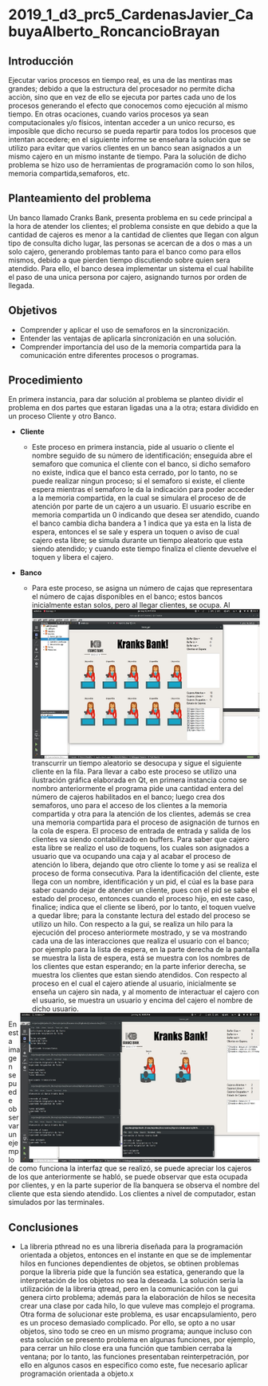 # 2019_1_d3_prc5_CardenasJavier_CabuyaAlberto_RoncancioBrayan
## Introducción
Ejecutar varios procesos en tiempo real, es una de las mentiras mas grandes; debido a que la estructura del procesador no permite dicha acciòn, sino que en vez de ello se ejecuta por partes cada uno de los procesos generando el efecto que conocemos como ejecución al mismo tiempo. En otras ocaciones, cuando varios procesos ya sean computacionales y/o físicos, intentan acceder a un unico recurso, es imposible que dicho recurso se pueda repartir para todos los procesos que intentan accedere; en el siguiente informe se enseñara la solución que se utilizo para evitar que varios clientes en un banco sean asignados a un mismo cajero en un mismo instante de tiempo. Para la solución de dicho  problema se hizo uso de herramientas de programación como lo son hilos, memoria compartida,semaforos, etc.
## Planteamiento del problema
Un banco llamado Cranks Bank, presenta problema en su cede principal a la hora de atender los clientes; el problema consiste en que debido a que la cantidad de cajeros es menor a la cantidad de clientes que llegan con algun tipo de consulta  dicho lugar, las personas se acercan de a dos o mas a un solo cajero, generando problemas tanto para el banco como para ellos mismos, debido a que pierden tiempo discutiendo sobre quien sera atendido. Para ello, el banco desea implementar un sistema el cual habilite el paso de una unica persona por cajero, asignando turnos por orden de llegada.
## Objetivos
- Comprender y aplicar el uso de semaforos en la sincronización.
- Entender las ventajas de aplicarla sincronización en una solución.
- Comprender importancia del uso de la memoria compartida para la comunicación entre diferentes procesos o programas.
## Procedimiento
En primera instancia, para dar solución al problema se planteo dividir el problema en dos partes que estaran ligadas una a la otra; estara dividido en un proceso Cliente y otro Banco.
* **Cliente**
    * Este proceso en primera instancia, pide al usuario o cliente el nombre seguido de su número de identificación; enseguida abre el semaforo que comunica el cliente con el banco, si dicho semaforo no existe, indica que el banco esta cerrado, por lo tanto, no se puede realizar ningun proceso; si el semaforo si existe, el cliente espera mientras el semaforo le da la indicación para poder acceder a la memoria compartida, en la cual se simulara el proceso de de atención por parte de un cajero a un usuario. El usuario escribe en memoria compartida un 0 indicando que desea ser atendido, cuando el banco cambia dicha bandera a 1 indica que ya esta en la lista de espera, entonces el se sale y espera un toquen o aviso de cual cajero esta libre; se simula durante un tiempo aleatorio que esta siendo atendido; y cuando este tiempo finaliza el cliente devuelve el toquen y libera el cajero.



* **Banco**
     * Para este proceso, se asigna un número de cajas que representara el número de cajas disponibles en el banco; estos bancos inicialmente estan solos, pero al llegar clientes, se ocupa. <img align="right" height="300px" src="https://github.com/Mrjarkos/2019_1_d3_prc5_CardenasJavier_CabuyaAlberto_RoncancioBrayan/blob/master/1.png"/> 
     Al transcurrir un tiempo aleatorio se desocupa y sigue el siguiente cliente en la fila. Para llevar a cabo este proceso se utilizo una ilustración gráfica elaborada en Qt, en primera instancia como se nombro anteriormente el programa pide una cantidad entera del número de cajeros habilitados en el banco; luego crea dos semaforos, uno para el acceso de los clientes a la memoria compartida y otra para la atención de los clientes, además se crea una memoria compartida para el proceso de asignación de turnos en la cola de espera. El proceso de entrada de entrada y salida de los clientes va siendo contabilizado en buffers. Para saber que cajero esta libre se realizo el uso de toquens, los cuales son asignados a usuario que va ocupando una caja y al acabar el proceso de atención lo libera, dejando que otro cliente lo tome y asi se realiza el proceso de forma consecutiva. Para la identificación del cliente, este llega con un nombre, identificación y un pid, el cúal es la base para saber cuando dejar de atender un cliente, pues con el pid se sabe el estado del proceso, entonces cuando el proceso hijo, en este caso, finalice; indica que el cliente se liberó, por lo tanto, el toquen vuelve a quedar libre; para la constante lectura del estado del proceso se utilizo un hilo. Con respecto a la gui, se realiza un hilo para la ejecución del proceso anteriormete mostrado, y se va mostrando cada una de las interacciones que realiza el usuario con el banco; por ejemplo para la lista de espera, en la parte derecha de la pantalla se muestra la lista de espera, está se muestra con los nombres de los clientes que estan esperando; en la parte inferior derecha, se muestra los clientes que estan siendo atendidos. Con respecto al proceso en el cual el cajero atiende al usuario, inicialmente se enseña un cajero sin nada, y al momento de interactuar el cajero con el usuario, se muestra un usuario y encima del cajero el nombre de dicho usuario.
    <img align="right" height="300px" src="https://github.com/Mrjarkos/2019_1_d3_prc5_CardenasJavier_CabuyaAlberto_RoncancioBrayan/blob/master/I2.png">
 En esta imagen se puede observar un ejemplo de como funciona la interfaz que se realizó, se puede apreciar los cajeros de los que anteriormente se habló, se puede observar que esta ocupada por clientes, y en la parte superior de lla banquera se observa el nombre del cliente que esta siendo atendido. Los clientes a nivel de computador, estan simulados por las terminales.
 
 
 
 
 
 
 
## Conclusiones
- La libreria pthread no es una libreria diseñada para la programación orientada a objetos, entonces en el instante en que se de implementar hilos en funciones dependientes de objetos, se obtinen problemas porque la libreria pide que la función sea estatica, generando que la interpretación de los objetos no sea la deseada. La solución seria la utilización de la libreria qtread, pero en la comunicación con la gui genera cirto problema; además para la elaboración de hilos se necesita crear una clase por cada hilo, lo que vuleve mas complejo el programa. Otra forma de solucionar este problema, es usar encapsulamiento, pero es un proceso demasiado complicado. Por ello, se opto a no usar objetos, sino todo se creo en un mismo programa; aunque incluso con esta solución se presento problema en algunas funciones, por ejemplo, para cerrar un hilo close era una función que tambien cerraba la ventana; por lo tanto, las funciones presentaban reinterpetración, por ello en algunos casos en especifico como este, fue necesario aplicar programación orientada a objeto.x
    
    
